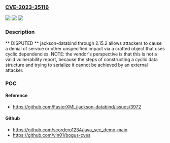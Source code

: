 ### [CVE-2023-35116](https://cve.mitre.org/cgi-bin/cvename.cgi?name=CVE-2023-35116)
![](https://img.shields.io/static/v1?label=Product&message=n%2Fa&color=blue)
![](https://img.shields.io/static/v1?label=Version&message=n%2Fa&color=blue)
![](https://img.shields.io/static/v1?label=Vulnerability&message=n%2Fa&color=brighgreen)

### Description

** DISPUTED ** jackson-databind through 2.15.2 allows attackers to cause a denial of service or other unspecified impact via a crafted object that uses cyclic dependencies. NOTE: the vendor's perspective is that this is not a valid vulnerability report, because the steps of constructing a cyclic data structure and trying to serialize it cannot be achieved by an external attacker.

### POC

#### Reference
- https://github.com/FasterXML/jackson-databind/issues/3972

#### Github
- https://github.com/scordero1234/java_sec_demo-main
- https://github.com/vin01/bogus-cves

